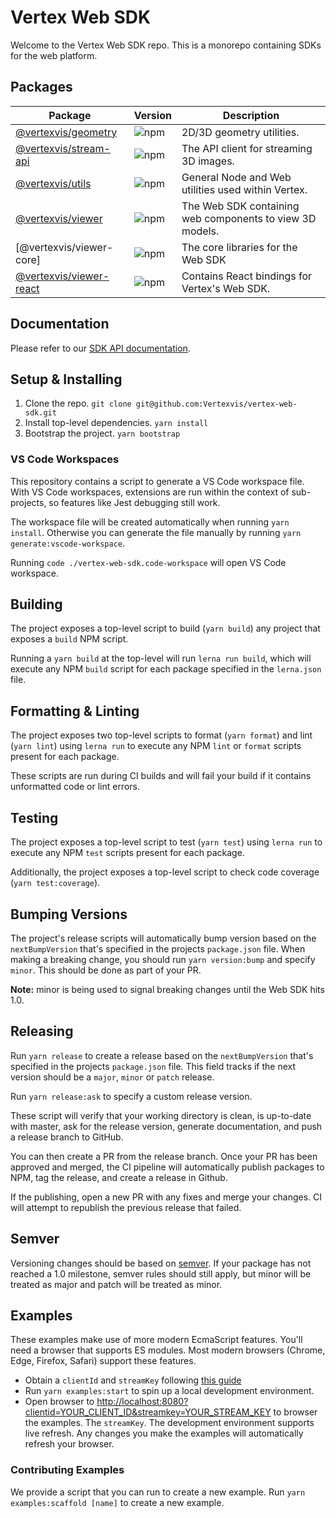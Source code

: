 # Vertex Web SDK

Welcome to the Vertex Web SDK repo. This is a monorepo containing SDKs for the
web platform.

## Packages

| Package      | Version | Description |
| ------------ | ------- | ----------- |
| [@vertexvis/geometry]      | ![npm](https://img.shields.io/npm/v/@vertexvis/geometry)     | 2D/3D geometry utilities. |
| [@vertexvis/stream-api]    | ![npm](https://img.shields.io/npm/v/@vertexvis/stream-api)   | The API client for streaming 3D images. |
| [@vertexvis/utils]         | ![npm](https://img.shields.io/npm/v/@vertexvis/utils)        | General Node and Web utilities used within Vertex. |
| [@vertexvis/viewer]        | ![npm](https://img.shields.io/npm/v/@vertexvis/viewer)       | The Web SDK containing web components to view 3D models. |
| [@vertexvis/viewer-core]   | ![npm](https://img.shields.io/npm/v/@vertexvis/viewer-core)  | The core libraries for the Web SDK |
| [@vertexvis/viewer-react]  | ![npm](https://img.shields.io/npm/v/@vertexvis/viewer-react) | Contains React bindings for Vertex's Web SDK. |

## Documentation

Please refer to our [SDK API documentation](https://vertexvis.github.io/vertex-web-sdk/).

## Setup & Installing

1. Clone the repo. `git clone git@github.com:Vertexvis/vertex-web-sdk.git`
2. Install top-level dependencies. `yarn install`
3. Bootstrap the project. `yarn bootstrap`

### VS Code Workspaces

This repository contains a script to generate a VS Code workspace file. With VS
Code workspaces, extensions are run within the context of sub-projects, so
features like Jest debugging still work.

The workspace file will be created automatically when running `yarn install`.
Otherwise you can generate the file manually by running `yarn generate:vscode-workspace`.

Running `code ./vertex-web-sdk.code-workspace` will open VS Code workspace.

## Building

The project exposes a top-level script to build (`yarn build`) any project
that exposes a `build` NPM script.

Running a `yarn build` at the top-level will run `lerna run build`, which will
execute any NPM `build` script for each package specified in the `lerna.json`
file.

## Formatting & Linting

The project exposes two top-level scripts to format (`yarn format`) and lint
(`yarn lint`) using `lerna run` to execute any NPM `lint` or `format` scripts
present for each package.

These scripts are run during CI builds and will fail your build if it contains
unformatted code or lint errors.

## Testing

The project exposes a top-level script to test (`yarn test`) using `lerna run`
to execute any NPM `test` scripts present for each package.

Additionally, the project exposes a top-level script to check code coverage
(`yarn test:coverage`).

## Bumping Versions

The project's release scripts will automatically bump version based on the
`nextBumpVersion` that's specified in the projects `package.json` file. When
making a breaking change, you should run `yarn version:bump` and specify
`minor`. This should be done as part of your PR.

**Note:** minor is being used to signal breaking changes until the Web SDK hits
1.0.

## Releasing

Run `yarn release` to create a release based on the `nextBumpVersion` that's
specified in the projects `package.json` file. This field tracks if the next
version should be a `major`, `minor` or `patch` release.

Run `yarn release:ask` to specify a custom release version.

These script will verify that your working directory is clean, is up-to-date
with master, ask for the release version, generate documentation, and push a
release branch to GitHub.

You can then create a PR from the release branch. Once your PR has been approved
and merged, the CI pipeline will automatically publish packages to NPM, tag the
release, and create a release in Github.

If the publishing, open a new PR with any fixes and merge your changes. CI will
attempt to republish the previous release that failed.

## Semver

Versioning changes should be based on [semver]. If your package has not reached
a 1.0 milestone, semver rules should still apply, but minor will be treated as
major and patch will be treated as minor.

[semver]: https://semver.org/
[@vertexvis/geometry]: ./packages/geometry
[@vertexvis/stream-api]: ./packages/stream-api
[@vertexvis/utils]: ./packages/utils
[@vertexvis/viewer]: ./packages/viewer
[@vertexvis/viewer-react]: ./packages/viewer-react

## Examples

These examples make use of more modern EcmaScript features. You'll need a browser that supports ES modules. Most modern browsers (Chrome, Edge, Firefox, Safari) support these features.

- Obtain a `clientId` and `streamKey` following [this guide](https://developer.vertexvis.com/docs/guides/authentication)
- Run `yarn examples:start` to spin up a local development environment.
- Open browser to <http://localhost:8080?clientid=YOUR_CLIENT_ID&streamkey=YOUR_STREAM_KEY> to browser the examples. The `streamKey`. The development environment supports live refresh. Any changes you make the examples will automatically refresh your browser.

### Contributing Examples

We provide a script that you can run to create a new example. Run `yarn examples:scaffold [name]` to create a new example.
